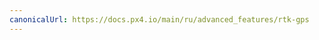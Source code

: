 ```yaml
---
canonicalUrl: https://docs.px4.io/main/ru/advanced_features/rtk-gps
---
```


<Redirect to="../gps_compass/rtk_gps" />